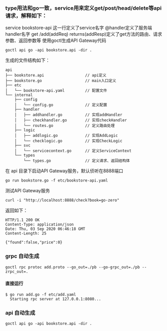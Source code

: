 ### type用法和go一致，service用来定义get/post/head/delete等api请求，解释如下：

service bookstore-api 这一行定义了service名字
@handler定义了服务端handler名字
get /add(addReq) returns(addResp)定义了get方法的路由、请求参数、返回参数等
使用goctl生成API Gateway代码


```
goctl api go -api bookstore.api -dir .
```
生成的文件结构如下：

```
api
├── bookstore.api                  // api定义
├── bookstore.go                   // main入口定义
├── etc
│   └── bookstore-api.yaml         // 配置文件
└── internal
    ├── config
    │   └── config.go              // 定义配置
    ├── handler
    │   ├── addhandler.go          // 实现addHandler
    │   ├── checkhandler.go        // 实现checkHandler
    │   └── routes.go              // 定义路由处理
    ├── logic
    │   ├── addlogic.go            // 实现AddLogic
    │   └── checklogic.go          // 实现CheckLogic
    ├── svc
    │   └── servicecontext.go      // 定义ServiceContext
    └── types
        └── types.go               // 定义请求、返回结构体
```
在 api 目录下启动API Gateway服务，默认侦听在8888端口
```
go run bookstore.go -f etc/bookstore-api.yaml
```
测试API Gateway服务
```
curl -i "http://localhost:8888/check?book=go-zero"
```
返回如下：
```
HTTP/1.1 200 OK
Content-Type: application/json
Date: Thu, 03 Sep 2020 06:46:18 GMT
Content-Length: 25

{"found":false,"price":0}
```

### grpc 自动生成

```
goctl rpc protoc add.proto --go_out=./pb --go-grpc_out=./pb --zrpc_out=.
```

#### 直接运行
```
$ go run add.go -f etc/add.yaml
  Starting rpc server at 127.0.0.1:8080...
  ```

### api 自动生成

```
goctl api go -api bookstore.api -dir .
```
